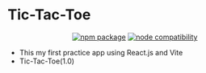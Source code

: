 # Tic-Tac-Toe

<p align="center">
  <a href="https://npmjs.com/package/vite"><img src="https://img.shields.io/npm/v/vite.svg" alt="npm package"></a>
  <a href="https://nodejs.org/en/about/previous-releases"><img src="https://img.shields.io/node/v/vite.svg" alt="node compatibility"></a>
</p>

 - This my first practice app using React.js and Vite
 - Tic-Tac-Toe(1.0)
